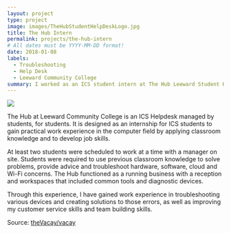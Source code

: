 ```yaml
---
layout: project
type: project
image: images/TheHubStudentHelpDeskLogo.jpg
title: The Hub Intern
permalink: projects/the-hub-intern
# All dates must be YYYY-MM-DD format!
date: 2018-01-08
labels:
  - Troubleshooting
  - Help Desk
  - Leeward Community College
summary: I worked as an ICS student intern at The Hub Leeward Student Help Desk at Leeward Community College.
---
```


<img class="ui medium right floated rounded image" src="../images/vacay-home-page.png">

The Hub at Leeward Community College is an ICS Helpdesk managed by students, for students. It is designed as an internship for ICS students to gain practical work experience in the computer field by applying classroom knowledge and to develop job skills.

At least two students were scheduled to work at a time with a manager on site. Students were required to use previous classroom knowledge to solve problems, provide advice and troubleshoot hardware, software, cloud and Wi-Fi concerns. The Hub functioned as a running business with a reception and workspaces that included common tools and diagnostic devices.

Through this experience, I have gained work experience in troubleshooting various devices and creating solutions to those errors, as well as improving my customer service skills and team building skills.
 
Source: <a href="https://github.com/theVacay/vacay"><i class="large github icon"></i>theVacay/vacay</a>
